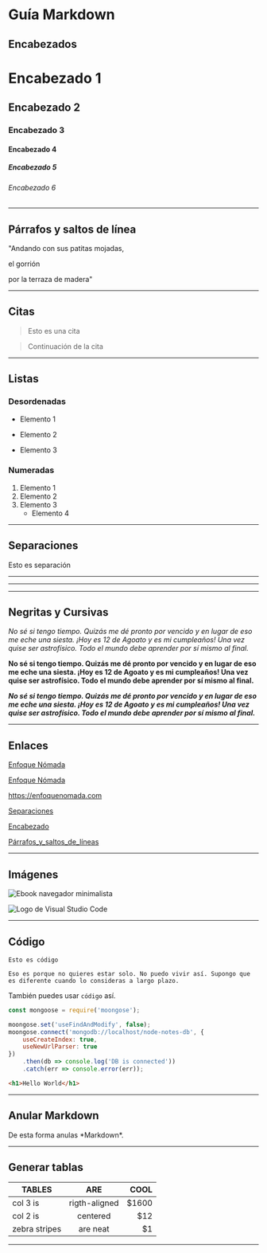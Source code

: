 # Guía Markdown

## Encabezados
<!-- Una almohadilla generará encabezado tipo h1, con 2 tipo 2 con 3 tipo 3... hasta 6 -->
# Encabezado 1
## Encabezado 2
### Encabezado 3
#### Encabezado 4
##### Encabezado 5
###### Encabezado 6

---
## Párrafos y saltos de línea

<!-- Para generar un nuevo párrafo separa el texto con una línea en blanco (Pulsando dos veces intro).
Útil para realizar un salto de línea y empezar una frase en una línea siquiente dentro del mismo párrafo -->
"Andando con sus patitas mojadas,

el gorrión

por la terraza de madera"

---
## Citas

>Esto es una cita

>Continuación de la cita

---
## Listas

### Desordenadas
- Elemento 1
* Elemento 2
+ Elemento 3

### Numeradas
1. Elemento 1
2. Elemento 2
3. Elemento 3
    - Elemento 4

<!-- como se vio en el ejemplo de numeradas se pueden anidar ambos tipos de listas -->

---

## Separaciones
<!-- mediante markdown intercambiara estos símbolos por la etiqueta <hr> 3 guiones, 3 barras bajas o 3 asteriscos -->
Esto es separación

***
---
___

## Negritas y Cursivas
<!-- Markdown admite las maneras de crear estos estilos, mediante asteriscos o guiones bajos, se recomienda usar siempre asteriscos -->
<!-- Si rodeas una palabra o frase con tan solo uno de estos elementos aplicaras una cursiva en cuestión -->
*No sé si tengo tiempo. Quizás me dé pronto por vencido y en lugar de eso me eche una siesta. ¡Hoy es 12 de Agoato y es mi cumpleaños! Una vez quise ser astrofísico. Todo el mundo debe aprender por sí mismo al final.*

<!-- Si utilizas 2 se aplicara la negrita o resaltado-->
**No sé si tengo tiempo. Quizás me dé pronto por vencido y en lugar de eso me eche una siesta. ¡Hoy es 12 de Agoato y es mi cumpleaños! Una vez quise ser astrofísico. Todo el mundo debe aprender por sí mismo al final.**

<!-- Si aplicas 3 serán negritas o resaltadas y Cursivas a la vez -->
***No sé si tengo tiempo. Quizás me dé pronto por vencido y en lugar de eso me eche una siesta. ¡Hoy es 12 de Agoato y es mi cumpleaños! Una vez quise ser astrofísico. Todo el mundo debe aprender por sí mismo al final.***

---

## Enlaces
<!-- Para crear enlaces debemos encerrar en corchetes la palabra frase que quieras utilizar como texto ancla y seguido sin espacios encerrar entre paréntesis el enlace en cuestión-->
[Enfoque Nómada](https://enfoquenomada.com)

<!-- Se puede añadir información extra entrecomillada justo después del enlace, para que esto sea el Title del enlace -->
[Enfoque Nómada](https://enfoquenomada.com "Productividad Móvil")

<!-- Si quieres que el URL sea el mismo enlace basta conque incluyas la propia URL entre los símbolos <> -->
<https://enfoquenomada.com>

<!-- Si queremos tener enlaces para saltar de un tema a otro, es decir un enlace interno, podriamos hacerlo mediante los encabezados, porque se generan automáticamente como anclas internas -->

[Separaciones](#separaciones)

[Encabezado](#encabezado-1)

<!-- Notar que las separaciones tienen guiones medios -->
[Párrafos_y_saltos_de_líneas](#párrafos-y-saltos-de-línea)

---

## Imágenes
<!-- Las imagenes se añaden de una forma similar a los enlaces en este caso se encierra el texto alternativo entre corchetes y entre paréntecis la ruta a la imágen, pero para que funcione como código para insertar imágenes se debe insertar un símbolo de exclamación al principio del mismo -->
![Ebook navegador minimalista](https://enfoquenomada.com/wp-content/uploads/2016/07/Crear-navegador-minimalista.jpg)

<!-- También es posible cargar la imagen localmente guardando la imagen en la misma carpeta del proyecto de Mardown -->

![Logo de Visual Studio Code](VisualStudioCodeLogo1.png)

---

## Código
<!-- Para la documentación técnica, puedes incluir cajetines de código de cualquier lenguaje, para que este no sea interpretado y se muestre de manera limpia -->
<!-- si sólo será una línea de código basta conque inicies con 4 espacios en blanco-->

    Esto es código

<!--Pero si generarás más codigo, se encerrarán con 3 Virgulillas (alt Gr + 4)~~~ por arriba y por debajo -->
~~~
Eso es porque no quieres estar solo. No puedo vivir así. Supongo que es diferente cuando lo consideras a largo plazo.
~~~
<!-- Si solo quieres resaltar código dentro de una frase se lo debe incluir entre 2 acentos graves `` -->

También puedes usar `código` así.

<!-- Ahora bien, si quiero resaltar el código con colores debo indicar de que lenguaje se trata -->

```javascript
const mongoose = require('moongose');

moongose.set('useFindAndModify', false);
moongose.connect('mongodb://localhost/node-notes-db', {
    useCreateIndex: true,
    useNewUrlParser: true
})
    .then(db => console.log('DB is connected'))
    .catch(err => console.error(err));
```
```html
<h1>Hello World</h1>
 ```
___

## Anular Markdown
<!-- Markdown utilita símbolos comunes para marcar el texto de una manera muy rápida, para poder utilizar estos símbolos deberas usar una barra invertida \ -->
De esta forma anulas \*Markdown*.

---

## Generar tablas

<!-- También podemos generar tablas (Celdas y Columnas) ahora si quieres que esten alineadas al medio debes colocar 2 puntos al principio y al final de los guiones y si se prefiere alinearlos a mano izquierda-->

| TABLES    | ARE           | COOL  |
| ----------|:-------------:|------:|
| col 3 is  | rigth-aligned | $1600 |
| col 2 is  | centered      |   $12 |
| zebra stripes| are neat   |    $1 |

---
